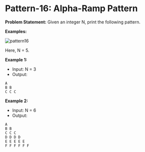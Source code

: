 # Pattern-16: Alpha-Ramp Pattern

**Problem Statement:** Given an integer N, print the following pattern.

**Examples:**

![pattern16](https://github.com/user-attachments/assets/be4d2178-0331-4a62-9680-e8cdd4da1e2b)

Here, N = 5.

**Example 1:**
- Input: N = 3
- Output:
```
A
B B
C C C
```

**Example 2:**
- Input: N = 6
- Output:
```
A 
B B
C C C
D D D D
E E E E E
F F F F F F
```













